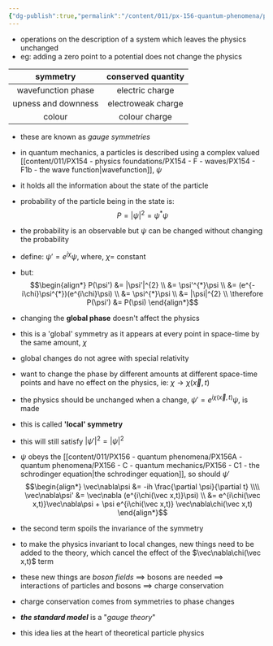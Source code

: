 ```yaml
---
{"dg-publish":true,"permalink":"/content/011/px-156-quantum-phenomena/px-156-b-particle-physics/px-156-i-symmetries/px-156-i4-internal-symmetries/","created":"2024-11-25T10:50:32.000+00:00","updated":"2024-11-26T20:03:29.300+00:00"}
---
```


- operations on the description of a system which leaves the physics unchanged
- eg: adding a zero point to a potential does not change the physics

|      symmetry       | conserved quantity |
| :-----------------: | :----------------: |
| wavefunction phase  |  electric charge   |
| upness and downness | electroweak charge |
|       colour        |   colour charge    |
- these are known as *gauge symmetries*

- in quantum mechanics, a particles is described using a complex valued [[content/011/PX154 - physics foundations/PX154 - F - waves/PX154 - F1b - the wave function\|wavefunction]], $\psi$
- it holds all the information about the state of the particle
- probability of the particle being in the state is: 
$$P = |\psi|^{2} = \psi^{*}\psi$$
- the probability is an observable but $\psi$ can be changed without changing the probability
- define: $\psi' = e^{i\chi}\psi$, where, $\chi=$ constant
- but: 
$$\begin{align*}
	P(\psi') &= |\psi'|^{2} \\
	&= \psi'^{*}\psi \\
	&= (e^{-i\chi}\psi^{*})(e^{i\chi}\psi) \\
	&= \psi^{*}\psi \\
	&= |\psi|^{2} \\
	\therefore P(\psi') &= P(\psi)
\end{align*}$$
- changing the **global phase** doesn't affect the physics
- this is a 'global' symmetry as it appears at every point in space-time by the same amount, $\chi$ 

- global changes do not agree with special relativity
- want to change the phase by different amounts at different space-time points and have no effect on the physics, ie: $\chi\to\chi(\vec x, t)$ 
- the physics should be unchanged when a change, $\psi' = e^{i\chi(\vec x,t)}\psi$, is made
- this is called **'local' symmetry**
- this will still satisfy $|\psi'|^{2} = |\psi|^{2}$ 
- $\psi$ obeys the [[content/011/PX156 - quantum phenomena/PX156A - quantum phenomena/PX156 - C - quantum mechanics/PX156 - C1 - the schrodinger equation\|the schrodinger equation]], so should $\psi'$
$$\begin{align*}
		\vec\nabla\psi &= -ih \frac{\partial \psi}{\partial t} \\\\
		\vec\nabla\psi' &= \vec\nabla (e^{i\chi(\vec x,t)}\psi) \\
		&= e^{i\chi(\vec x,t)}\vec\nabla\psi + \psi e^{i\chi(\vec x,t)} \vec\nabla\chi(\vec x,t)
	\end{align*}$$
- the second term spoils the invariance of the symmetry

- to make the physics invariant to local changes, new things need to be added to the theory, which cancel the effect of the $\vec\nabla\chi(\vec x,t)$ term
- these new things are *boson fields* $\implies$ bosons are needed $\implies$ interactions of particles and bosons $\implies$ charge conservation
- charge conservation comes from symmetries to phase changes
- ***the standard model*** is a "*gauge theory*"
- this idea lies at the heart of theoretical particle physics